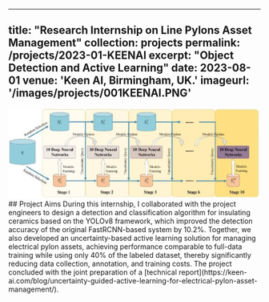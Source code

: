  ---
title: "Research Internship on Line Pylons Asset Management"
collection: projects
permalink: /projects/2023-01-KEENAI
excerpt: "Object Detection and Active Learning"
date: 2023-08-01
venue: 'Keen AI, Birmingham, UK.'
imageurl: '/images/projects/001KEENAI.PNG'
---
<center><img src = '/images/projects/001KEENAI.PNG'></center>
## Project Aims
During this internship, I collaborated with the project engineers to design a detection and classification algorithm for insulating ceramics based on the YOLOv8 framework, which improved the detection accuracy of the original FastRCNN-based system by 10.2%. Together, we also developed an uncertainty-based active learning solution for managing electrical pylon assets, achieving performance comparable to full-data training while using only 40% of the labeled dataset, thereby significantly reducing data collection, annotation, and training costs. The project concluded with the joint preparation of a [technical report](https://keen-ai.com/blog/uncertainty-guided-active-learning-for-electrical-pylon-asset-management/). 
